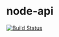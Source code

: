 # node-api
[![Build Status](https://travis-ci.com/ChikereNwali/node-api.svg?branch=feature)](https://travis-ci.com/ChikereNwali/node-api)

